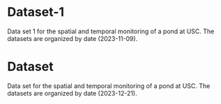 # Dataset-1 
Data set 1 for the spatial and temporal monitoring of a pond at USC. The datasets are organized by date (2023-11-09).

# Dataset
Data set for the spatial and temporal monitoring of a pond at USC. The datasets are organized by date (2023-12-21).

